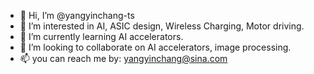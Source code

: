 - 👋 Hi, I’m @yangyinchang-ts
- 👀 I’m interested in AI, ASIC design, Wireless Charging, Motor driving.
- 🌱 I’m currently learning AI accelerators.
- 💞️ I’m looking to collaborate on AI accelerators, image processing.
- 📫 you can reach me by: yangyinchang@sina.com

<!---
yangyinchang-ts/yangyinchang-ts is a ✨ special ✨ repository because its `README.md` (this file) appears on your GitHub profile.
You can click the Preview link to take a look at your changes.
--->
